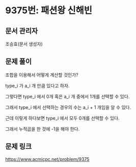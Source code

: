 # 9375번: 패션왕 신해빈
## 문서 관리자
조승효(문서 생성자)
## 문제 풀이
조합을 이용해서 어떻게 계산할 것인가?

type_i 가 a_i 개 만큼 있다고 하자.

그렇다면 type_i 에서 0개 혹은 a_i 개 중에서 1개를 선택할 수 있다.

그래서 type_i 에서 선택하는 경우의 수는 a_i + 1 개임을 알 수 있다.

근데 이렇게 하다보면 type_i 에서 모두 0개를 선택할 수 있다.

그래서 누적곱을 한 것에 -1을 해야 한다.
## 문제 링크
https://www.acmicpc.net/problem/9375